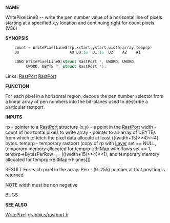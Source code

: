 
**NAME**

WritePixelLine8 -- write the pen number value of a horizontal line
of pixels starting at a specified x,y location and continuing
right for count pixels. (V36)

**SYNOPSIS**

```c
    count = WritePixelLine8(rp,xstart,ystart,width,array,temprp)
    D0                      A0 D0:16  D1:16  D2    A2    A1

    LONG WritePixelLine8(struct RastPort *, UWORD, UWORD,
         UWORD, UBYTE *, struct RastPort *);

```
Links: [RastPort](_00AF.md) [RastPort](_00AF.md) 

**FUNCTION**

For each pixel in a horizontal region, decode the pen number selector
from a linear array of pen numbers into the bit-planes used to describe
a particular rastport.

**INPUTS**

rp     - pointer to a [RastPort](_00AF.md) structure
(x,y)  - a point in the [RastPort](_00AF.md)
width  - count of horizontal pixels to write
array  - pointer to an array of UBYTEs from which to fetch the pixel
data allocate at least (((width+15)&#062;&#062;4)&#060;&#060;4) bytes.
temprp - temporary rastport (copy of rp with [Layer](_00A1.md) set == NULL,
temporary memory allocated for
temprp-&#062;BitMap with Rows set == 1,
temprp-&#062;BytesPerRow == (((width+15)&#062;&#062;4)&#060;&#060;1),
and temporary memory allocated for
temprp-&#062;BitMap-&#062;Planes[])

RESULT
For each pixel in the array:
Pen - (0..255) number at that position is returned

NOTE
width must be non negative

BUGS

**SEE ALSO**

[WritePixel](WritePixel.md)  [graphics/rastport.h](_00AF.md)
